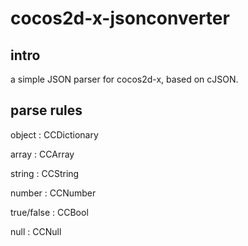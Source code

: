 cocos2d-x-jsonconverter
=======================

intro
-----------------------
a simple JSON parser for cocos2d-x, based on cJSON.


parse rules
---------------------

object : CCDictionary

array : CCArray

string : CCString

number : CCNumber

true/false : CCBool

null : CCNull
